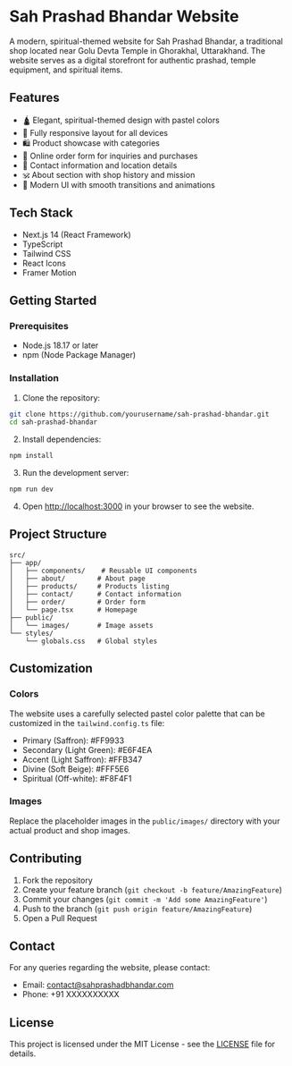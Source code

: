 # Sah Prashad Bhandar Website

A modern, spiritual-themed website for Sah Prashad Bhandar, a traditional shop located near Golu Devta Temple in Ghorakhal, Uttarakhand. The website serves as a digital storefront for authentic prashad, temple equipment, and spiritual items.

## Features

- 🛕 Elegant, spiritual-themed design with pastel colors
- 📱 Fully responsive layout for all devices
- 🛍️ Product showcase with categories
- 📝 Online order form for inquiries and purchases
- 📍 Contact information and location details
- 🕉️ About section with shop history and mission
- 💫 Modern UI with smooth transitions and animations

## Tech Stack

- Next.js 14 (React Framework)
- TypeScript
- Tailwind CSS
- React Icons
- Framer Motion

## Getting Started

### Prerequisites

- Node.js 18.17 or later
- npm (Node Package Manager)

### Installation

1. Clone the repository:
```bash
git clone https://github.com/yourusername/sah-prashad-bhandar.git
cd sah-prashad-bhandar
```

2. Install dependencies:
```bash
npm install
```

3. Run the development server:
```bash
npm run dev
```

4. Open [http://localhost:3000](http://localhost:3000) in your browser to see the website.

## Project Structure

```
src/
├── app/
│   ├── components/    # Reusable UI components
│   ├── about/        # About page
│   ├── products/     # Products listing
│   ├── contact/      # Contact information
│   ├── order/        # Order form
│   └── page.tsx      # Homepage
├── public/
│   └── images/       # Image assets
└── styles/
    └── globals.css   # Global styles
```

## Customization

### Colors
The website uses a carefully selected pastel color palette that can be customized in the `tailwind.config.ts` file:

- Primary (Saffron): #FF9933
- Secondary (Light Green): #E6F4EA
- Accent (Light Saffron): #FFB347
- Divine (Soft Beige): #FFF5E6
- Spiritual (Off-white): #F8F4F1

### Images
Replace the placeholder images in the `public/images/` directory with your actual product and shop images.

## Contributing

1. Fork the repository
2. Create your feature branch (`git checkout -b feature/AmazingFeature`)
3. Commit your changes (`git commit -m 'Add some AmazingFeature'`)
4. Push to the branch (`git push origin feature/AmazingFeature`)
5. Open a Pull Request

## Contact

For any queries regarding the website, please contact:
- Email: contact@sahprashadbhandar.com
- Phone: +91 XXXXXXXXXX

## License

This project is licensed under the MIT License - see the [LICENSE](LICENSE) file for details. 